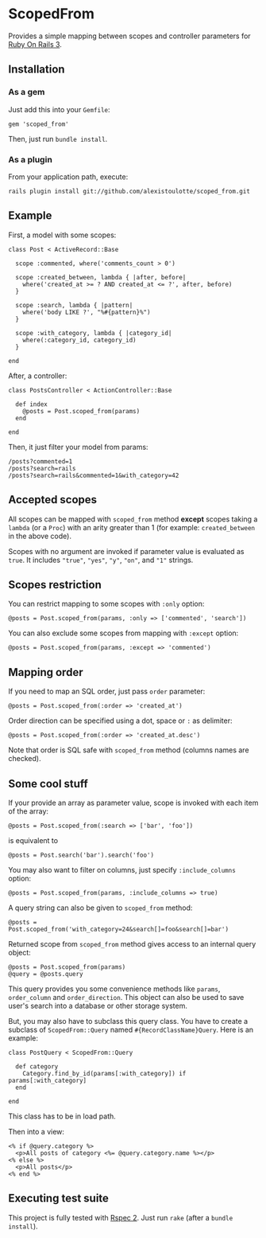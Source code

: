 # ScopedFrom

Provides a simple mapping between scopes and controller parameters for
[Ruby On Rails 3](http://rubyonrails.org/).

## Installation

### As a gem

Just add this into your `Gemfile`:

    gem 'scoped_from'

Then, just run `bundle install`.

### As a plugin

From your application path, execute:

    rails plugin install git://github.com/alexistoulotte/scoped_from.git

## Example

First, a model with some scopes:

    class Post < ActiveRecord::Base
    
      scope :commented, where('comments_count > 0')

      scope :created_between, lambda { |after, before|
        where('created_at >= ? AND created_at <= ?', after, before)
      }
      
      scope :search, lambda { |pattern|
        where('body LIKE ?', "%#{pattern}%")
      }
      
      scope :with_category, lambda { |category_id|
        where(:category_id, category_id)
      }
    
    end
    
After, a controller:
    
    class PostsController < ActionController::Base
    
      def index
        @posts = Post.scoped_from(params)
      end
    
    end
    
Then, it just filter your model from params:
    
    /posts?commented=1
    /posts?search=rails
    /posts?search=rails&commented=1&with_category=42

## Accepted scopes

All scopes can be mapped with `scoped_from` method **except** scopes taking a
`lambda` (or a `Proc`) with an arity greater than 1 (for example:
`created_between` in the above code).

Scopes with no argument are invoked if parameter value is evaluated as `true`.
It includes `"true"`, `"yes"`, `"y"`, `"on"`, and `"1"` strings.

## Scopes restriction

You can restrict mapping to some scopes with `:only` option:

    @posts = Post.scoped_from(params, :only => ['commented', 'search'])

You can also exclude some scopes from mapping with `:except` option:

    @posts = Post.scoped_from(params, :except => 'commented')

## Mapping order

If you need to map an SQL order, just pass `order` parameter:

    @posts = Post.scoped_from(:order => 'created_at')

Order direction can be specified using a dot, space or `:` as delimiter:
    
    @posts = Post.scoped_from(:order => 'created_at.desc')

Note that order is SQL safe with `scoped_from` method (columns names are
checked).

## Some cool stuff

If your provide an array as parameter value, scope is invoked with each item
of the array:

    @posts = Post.scoped_from(:search => ['bar', 'foo'])
    
is equivalent to
    
    @posts = Post.search('bar').search('foo')

You may also want to filter on columns, just specify `:include_columns` option:

    @posts = Post.scoped_from(params, :include_columns => true)

A query string can also be given to `scoped_from` method:

    @posts = Post.scoped_from('with_category=24&search[]=foo&search[]=bar')

Returned scope from `scoped_from` method gives access to an internal query
object:

    @posts = Post.scoped_from(params)
    @query = @posts.query

This query provides you some convenience methods like `params`, `order_column`
and `order_direction`. This object can also be used to save user's search into
a database or other storage system.

But, you may also have to subclass this query class. You have to create a
subclass of `ScopedFrom::Query` named `#{RecordClassName}Query`. Here is an
example:

    class PostQuery < ScopedFrom::Query
    
      def category
        Category.find_by_id(params[:with_category]) if params[:with_category]
      end
    
    end

This class has to be in load path.
    
Then into a view:

    <% if @query.category %>
      <p>All posts of category <%= @query.category.name %></p>
    <% else %>
      <p>All posts</p>
    <% end %>

## Executing test suite

This project is fully tested with [Rspec 2](http://github.com/rspec/rspec).
Just run `rake` (after a `bundle install`).
